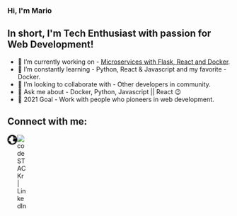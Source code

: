 ### Hi, I'm Mario

## In short, I'm Tech Enthusiast with passion for Web Development!
- 🔭 I’m currently working on - [Microservices with Flask, React and Docker](https://github.com/mariourban83/microservices-with-flask-react-docker).
- 🌱 I’m constantly learning - Python, React & Javascript and my favorite - Docker.
- 👯 I’m looking to collaborate with - Other developers in community.
- 💬 Ask me about - Docker, Python, Javascript || React 😉
- 🥅 2021 Goal - Work with people who pioneers in web development.


## Connect with me:
[<img align="left" alt="codeSTACKr.com" width="22px" src="https://raw.githubusercontent.com/iconic/open-iconic/master/svg/globe.svg" />][website]
[<img align="left" alt="codeSTACKr | LinkedIn" width="22px" src="https://cdn.jsdelivr.net/npm/simple-icons@v3/icons/linkedin.svg" />][linkedin]
<br />

[website]: https://mariourban.net
[linkedin]: https://www.linkedin.com/in/mariourban83/
